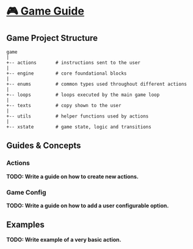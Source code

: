 # [🎮 Game Guide](docs/game-guide.md)

## Game Project Structure

```
game
|
+-- actions       # instructions sent to the user
|
+-- engine        # core foundational blocks
|
+-- enums         # common types used throughout different actions
|
+-- loops         # loops executed by the main game loop
|
+-- texts         # copy shown to the user
|
+-- utils         # helper functions used by actions
|
+-- xstate        # game state, logic and transitions
```

## Guides & Concepts

### Actions

**TODO: Write a guide on how to create new actions.**

### Game Config

**TODO: Write a guide on how to add a user configurable option.**

## Examples

**TODO: Write example of a very basic action.**
